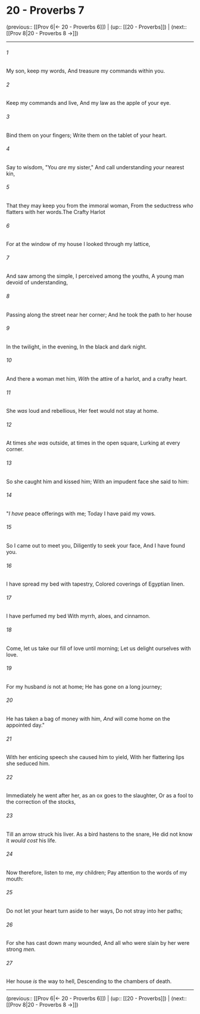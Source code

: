 # 20 - Proverbs 7

(previous:: [[Prov 6|← 20 - Proverbs 6]]) | (up:: [[20 - Proverbs]]) | (next:: [[Prov 8|20 - Proverbs 8 →]])

***


###### 1 
My son, keep my words, And treasure my commands within you. 

###### 2 
Keep my commands and live, And my law as the apple of your eye. 

###### 3 
Bind them on your fingers; Write them on the tablet of your heart. 

###### 4 
Say to wisdom, "You _are_ my sister," And call understanding _your_ nearest kin, 

###### 5 
That they may keep you from the immoral woman, From the seductress _who_ flatters with her words.The Crafty Harlot 

###### 6 
For at the window of my house I looked through my lattice, 

###### 7 
And saw among the simple, I perceived among the youths, A young man devoid of understanding, 

###### 8 
Passing along the street near her corner; And he took the path to her house 

###### 9 
In the twilight, in the evening, In the black and dark night. 

###### 10 
And there a woman met him, _With_ the attire of a harlot, and a crafty heart. 

###### 11 
She _was_ loud and rebellious, Her feet would not stay at home. 

###### 12 
At times _she was_ outside, at times in the open square, Lurking at every corner. 

###### 13 
So she caught him and kissed him; With an impudent face she said to him: 

###### 14 
"_I have_ peace offerings with me; Today I have paid my vows. 

###### 15 
So I came out to meet you, Diligently to seek your face, And I have found you. 

###### 16 
I have spread my bed with tapestry, Colored coverings of Egyptian linen. 

###### 17 
I have perfumed my bed With myrrh, aloes, and cinnamon. 

###### 18 
Come, let us take our fill of love until morning; Let us delight ourselves with love. 

###### 19 
For my husband _is_ not at home; He has gone on a long journey; 

###### 20 
He has taken a bag of money with him, _And_ will come home on the appointed day." 

###### 21 
With her enticing speech she caused him to yield, With her flattering lips she seduced him. 

###### 22 
Immediately he went after her, as an ox goes to the slaughter, Or as a fool to the correction of the stocks, 

###### 23 
Till an arrow struck his liver. As a bird hastens to the snare, He did not know it _would cost_ his life. 

###### 24 
Now therefore, listen to me, _my_ children; Pay attention to the words of my mouth: 

###### 25 
Do not let your heart turn aside to her ways, Do not stray into her paths; 

###### 26 
For she has cast down many wounded, And all who were slain by her were strong _men._ 

###### 27 
Her house _is_ the way to hell, Descending to the chambers of death.

***

(previous:: [[Prov 6|← 20 - Proverbs 6]]) | (up:: [[20 - Proverbs]]) | (next:: [[Prov 8|20 - Proverbs 8 →]])

